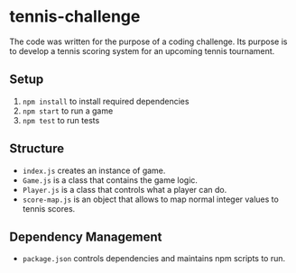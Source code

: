 # tennis-challenge

The code was written for the purpose of a coding challenge. Its purpose is to develop a tennis scoring system for an upcoming tennis tournament.

## Setup

1.  `npm install`  to install required dependencies
2.  `npm start`  to run a game
3.  `npm test`  to run tests

## Structure

-   `index.js`  creates an instance of game.
-   `Game.js`  is a class that contains the game logic.
-   `Player.js`  is a class that controls what a player can do.
-   `score-map.js`  is an object that allows to map normal integer values to tennis scores.

## Dependency Management

-   `package.json`  controls dependencies and maintains npm scripts to run.
